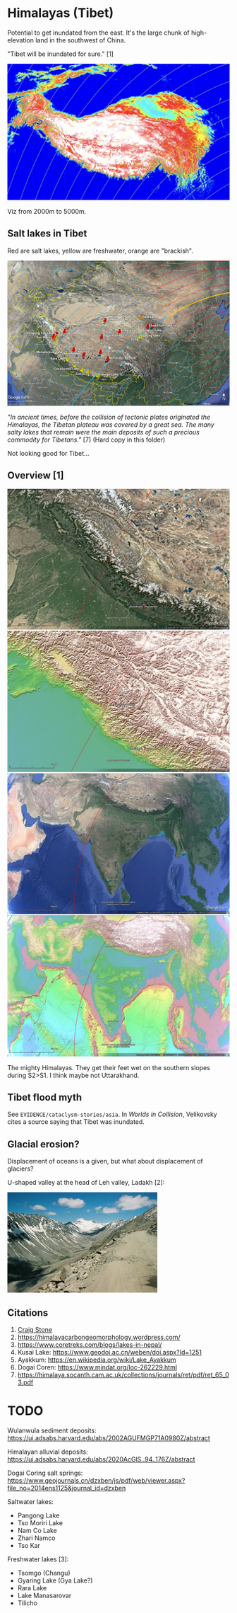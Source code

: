 # Himalayas (Tibet)

Potential to get inundated from the east. It's the large chunk of high-elevation land in the southwest of China.

"Tibet will be inundated for sure." [1]

![](img/2000-5000.png)

Viz from 2000m to 5000m.

## Salt lakes in Tibet

Red are salt lakes, yellow are freshwater, orange are "brackish".

![](img/himalayas-lakes.jpg)

*"In ancient times, before the collision of tectonic plates originated the Himalayas, the Tibetan plateau was covered by a great sea. The many salty lakes that remain were the main deposits of such a precious commodity for Tibetans."* [7] (Hard copy in this folder)

Not looking good for Tibet...

## Overview [1]

![h1](img/himalayas1.jpg "h1")
![h2](img/himalayas2.jpg "h2")
![h3](img/himalayas3.jpg "h3")
![h4](img/himalayas4.jpg "h4")

The mighty Himalayas. They get their feet wet on the southern slopes during S2>S1. I think maybe not Uttarakhand.

## Tibet flood myth

See `EVIDENCE/cataclysm-stories/asia`. In *Worlds in Collision*, Velikovsky cites a source saying that Tibet was inundated.

## Glacial erosion?

Displacement of oceans is a given, but what about displacement of glaciers?

U-shaped valley at the head of Leh valley, Ladakh [2]:

![](img/glacier.webp)

## Citations

1. [Craig Stone](https://nobulart.com)
2. https://himalayacarbongeomorphology.wordpress.com/
3. https://www.coretreks.com/blogs/lakes-in-nepal/
4. Kusai Lake: https://www.geodoi.ac.cn/weben/doi.aspx?Id=1251
5. Ayakkum: https://en.wikipedia.org/wiki/Lake_Ayakkum
6. Dogai Coren: https://www.mindat.org/loc-262229.html
7. https://himalaya.socanth.cam.ac.uk/collections/journals/ret/pdf/ret_65_03.pdf

# TODO

Wulanwula sediment deposits: https://ui.adsabs.harvard.edu/abs/2002AGUFMGP71A0980Z/abstract

Himalayan alluvial deposits: https://ui.adsabs.harvard.edu/abs/2020AcGlS..94..176Z/abstract

Dogai Coring salt springs: https://www.geojournals.cn/dzxben/js/pdf/web/viewer.aspx?file_no=2014ens1125&journal_id=dzxben

Saltwater lakes:
- Pangong Lake
- Tso Moriri Lake
- Nam Co Lake
- Zhari Namco
- Tso Kar

Freshwater lakes [3]:
- Tsomgo (Changu)
- Gyaring Lake (Gya Lake?)
- Rara Lake
- Lake Manasarovar
- Tilicho